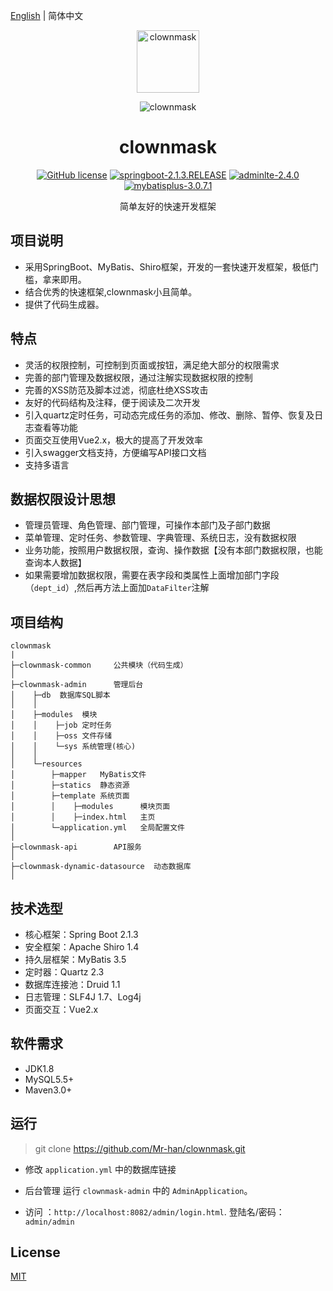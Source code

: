 [English](./README-EN.md) | 简体中文

<p align="center">
  <a>
    <img alt="clownmask" src="http://xs-img.51aogu.com/_cms_/d387f1edac05d3a07219d66c57f2bfea.jpg" width="100">
  </a>
</p>
<p align="center">
    <img alt="clownmask" src="https://xs-img.51aogu.com/TIM-20200208150745.png">
</p>
<h1 align="center">clownmask</h1>
<p align="center">
    <a href="/LICENSE"><img src="https://img.shields.io/badge/license-MIT-blue.svg" alt="GitHub license" /></a>
    <a href="https://spring.io/projects/spring-boot"><img src="https://img.shields.io/badge/springboot-2.1.3.RELEASE-green" alt="springboot-2.1.3.RELEASE" /></a>
    <a href="https://adminlte.io/themes/AdminLTE/index2.html"><img src="https://img.shields.io/badge/adminlte-2.4.0-red" alt="adminlte-2.4.0" /></a>
    <a href="https://github.com/baomidou/mybatis-plus"><img src="https://img.shields.io/badge/mybatisplus-3.0.7.1-orange" alt="mybatisplus-3.0.7.1" /></a>
</p>
<div align="center">
    简单友好的快速开发框架
</div>

## 项目说明

- 采用SpringBoot、MyBatis、Shiro框架，开发的一套快速开发框架，极低门槛，拿来即用。
- 结合优秀的快速框架,clownmask小且简单。
- 提供了代码生成器。

## 特点 
- 灵活的权限控制，可控制到页面或按钮，满足绝大部分的权限需求
- 完善的部门管理及数据权限，通过注解实现数据权限的控制
- 完善的XSS防范及脚本过滤，彻底杜绝XSS攻击
- 友好的代码结构及注释，便于阅读及二次开发
- 引入quartz定时任务，可动态完成任务的添加、修改、删除、暂停、恢复及日志查看等功能
- 页面交互使用Vue2.x，极大的提高了开发效率
- 引入swagger文档支持，方便编写API接口文档
- 支持多语言


## 数据权限设计思想
- 管理员管理、角色管理、部门管理，可操作本部门及子部门数据
- 菜单管理、定时任务、参数管理、字典管理、系统日志，没有数据权限
- 业务功能，按照用户数据权限，查询、操作数据【没有本部门数据权限，也能查询本人数据】
- 如果需要增加数据权限，需要在表字段和类属性上面增加部门字段（```dept_id```）,然后再方法上面加```DataFilter```注解


## 项目结构

```
clownmask
|
├─clownmask-common     公共模块（代码生成）
│ 
├─clownmask-admin      管理后台
│    ├─db  数据库SQL脚本
│    │ 
│    ├─modules  模块
│    │    ├─job 定时任务
│    │    ├─oss 文件存储
│    │    └─sys 系统管理(核心)
│    │ 
│    └─resources 
│        ├─mapper   MyBatis文件
│        ├─statics  静态资源
│        ├─template 系统页面
│        │    ├─modules      模块页面
│        │    ├─index.html   主页
│        └─application.yml   全局配置文件
│       
├─clownmask-api        API服务
│ 
├─clownmask-dynamic-datasource  动态数据库
│
```


## 技术选型
- 核心框架：Spring Boot 2.1.3
- 安全框架：Apache Shiro 1.4
- 持久层框架：MyBatis 3.5
- 定时器：Quartz 2.3
- 数据库连接池：Druid 1.1
- 日志管理：SLF4J 1.7、Log4j
- 页面交互：Vue2.x

## 软件需求
- JDK1.8
- MySQL5.5+
- Maven3.0+

## 运行

> git clone https://github.com/Mr-han/clownmask.git

- 修改 `application.yml` 中的数据库链接

- 后台管理 运行 `clownmask-admin` 中的 `AdminApplication`。

- 访问 ：`http://localhost:8082/admin/login.html`. 登陆名/密码：`admin/admin`

## License

[MIT](/LICENSE)